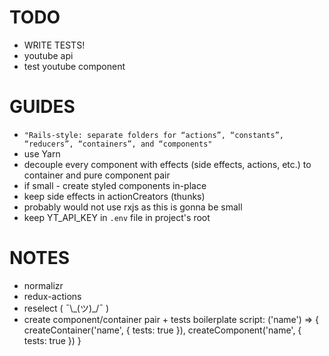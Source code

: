# TODO
- WRITE TESTS!
- youtube api
- test youtube component

# GUIDES
- `"Rails-style: separate folders for “actions”, “constants”, “reducers”, “containers”, and “components"`
- use Yarn
- decouple every component with effects (side effects, actions, etc.) to container and pure component pair
- if small - create styled components in-place
- keep side effects in actionCreators (thunks)
- probably would not use rxjs as this is gonna be small
- keep YT_API_KEY in `.env` file in project's root

# NOTES
- normalizr
- redux-actions
- reselect  ( ¯\\\_(ツ)\_/¯ )
- create component/container pair + tests boilerplate script: ('name') => { createContainer('name', { tests: true }), createComponent('name', { tests: true }) }
